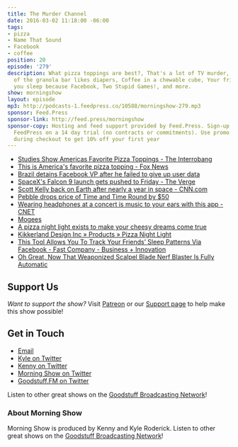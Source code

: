 ```yaml
---
title: The Murder Channel
date: 2016-03-02 11:18:00 -06:00
tags:
- pizza
- Name That Sound
- Facebook
- coffee
position: 20
episode: '279'
description: What pizza toppings are best?, That's a lot of TV murder, The inventor
  of the granola bar likes diapers, Coffee in a chewable cube, Your friends know when
  you sleep because Facebook, Two Stupid Games!, and more.
show: morningshow
layout: episode
mp3: http://podcasts-1.feedpress.co/10588/morningshow-279.mp3
sponsor: Feed.Press
sponsor-link: http://feed.press/morningshow
sponsor-copy: Hosting and feed support provided by Feed.Press. Sign-up today and try
  FeedPress on a 14 day trial (no contracts or commitments). Use promo code `morningshow`
  during checkout to get 10% off your first year
---
```


* [Studies Show Americas Favorite Pizza Toppings - The Interrobang](http://theinterrobang.com/studies-show-americas-favorite-pizza-toppings/)
* [This is America's favorite pizza topping - Fox News](http://www.foxnews.com/leisure/2016/02/26/this-is-america-favorite-pizza-topping/)
* [Brazil detains Facebook VP after he failed to give up user data](http://www.engadget.com/2016/03/01/brazil-detains-facebook-vp-after-he-failed-to-give-up-user-data/)
* [SpaceX's Falcon 9 launch gets pushed to Friday - The Verge](http://www.theverge.com/2016/2/24/11104962/spacex-falcon-9-rocket-watch-launch-livestream-february-24)
* [Scott Kelly back on Earth after nearly a year in space - CNN.com](http://www.cnn.com/2016/03/01/us/astronaut-scott-kelly-one-year-mission-ending/)
* [Pebble drops price of Time and Time Round by $50](http://www.engadget.com/2016/03/01/pebble-price-drop/)
* [Wearing headphones at a concert is music to your ears with this app - CNET](http://www.cnet.com/news/wearing-these-headphones-at-a-concert-could-be-music-to-your-ears/)
* [Mogees](http://mogees.co.uk/?ref=producthunt)
* [A pizza night light exists to make your cheesy dreams come true](http://mashable.com/2016/02/29/pizza-night-light/#JpUd4Eo3xsqQ)
* [Kikkerland Design Inc » Products » Pizza Night Light](http://www.kikkerland.com/products/pizza-night-light/)
* [This Tool Allows You To Track Your Friends’ Sleep Patterns Via Facebook - Fast Company - Business + Innovation](http://www.fastcompany.com/3057257/fast-feed/this-tool-allows-you-to-track-your-friends-sleep-patterns-via-facebook?partner=rss)
* [Oh Great, Now That Weaponized Scalpel Blade Nerf Blaster Is Fully Automatic](http://toyland.gizmodo.com/oh-great-now-that-weaponized-scalpel-blade-nerf-blaste-1761928530)

## Support Us
*Want to support the show?* Visit [Patreon](http://patreon.com/morningshow) or our [Support page](http://goodstuff.fm/support) to help make this show possible!

## Get in Touch
* [Email](mailto:kyle@goodstuff.fm)
* [Kyle on Twitter](http://twitter.com/dogburps)
* [Kenny on Twitter](http://twitter.com/pizzarobotics)
* [Morning Show on Twitter](http://twitter.com/morningshowam)
* [Goodstuff.FM on Twitter](http://twitter.com/goodstufffm)

Listen to other great shows on the [Goodstuff Broadcasting Network](http://goodstuff.fm/shows)!

### About Morning Show
Morning Show is produced by Kenny and Kyle Roderick. Listen to other great shows on the [Goodstuff Broadcasting Network](http://goodstuff.fm/)!
